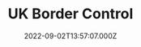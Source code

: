 ---
date: 2022-09-02T13:57:07.000Z
title: UK Border Control
latitude: 50.932692186100105
longitude: 1.814267635345459
category: checkin
---